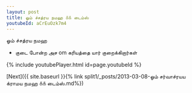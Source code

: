 ```yaml
---
layout: post
title: ஓம் ச்சத்ரய நமஹ ௧௧ டைம்ஸ்
youtubeId: aCrEuOzk7m4
---
```

 
 
 ஓம் ச்சத்ரய நமஹ  
 
 -  குடை போன்ற அச om கரியத்தை யார் குறைக்கிறார்கள் 
 
  
 
  
 
 
 
 
 
 


{% include youtubePlayer.html id=page.youtubeId %}
 
[Next]({{ site.baseurl }}{% link  split1/_posts/2013-03-08-ஓம் சர்வாச்ரயய க்ராமய நமஹ ௧௧ டைம்ஸ்.md%})
 
